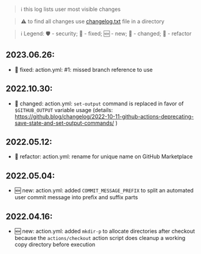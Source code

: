 > :information_source: this log lists user most visible changes

> :warning: to find all changes use [changelog.txt](https://github.com/andry81-devops/gh-action--git-checkout/tree/HEAD/changelog.txt) file in a directory

> :information_source: Legend: :shield: - security; :wrench: - fixed; :new: - new; :pencil: - changed; :twisted_rightwards_arrows: - refactor

## 2023.06.26:
* :wrench: fixed: action.yml: #1: missed branch reference to use

## 2022.10.30:
* :pencil: changed: action.yml: `set-output` command is replaced in favor of `$GITHUB_OUTPUT` variable usage (details: https://github.blog/changelog/2022-10-11-github-actions-deprecating-save-state-and-set-output-commands/ )

## 2022.05.12:
* :twisted_rightwards_arrows: refactor: action.yml: rename for unique name on GitHub Marketplace

## 2022.05.04:
* :new: new: action.yml: added `COMMIT_MESSAGE_PREFIX` to split an automated user commit message into prefix and suffix parts

## 2022.04.16:
* :new: new: action.yml: added `mkdir-p` to allocate directories after checkout because the `actions/checkout` action script does cleanup a working copy directory before execution
